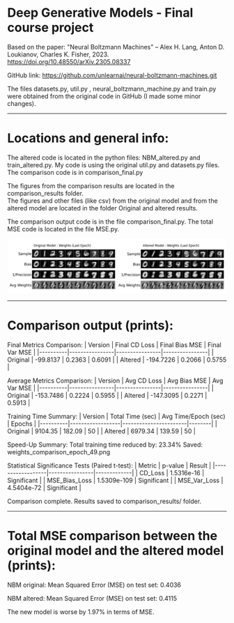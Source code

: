 # Deep Generative Models - Final course project

Based on the paper: 
"Neural Boltzmann Machines" – Alex H. Lang, Anton D. Loukianov, Charles K. Fisher, 2023.
https://doi.org/10.48550/arXiv.2305.08337

GitHub link: https://github.com/unlearnai/neural-boltzmann-machines.git

The files datasets.py, util.py , neural_boltzmann_machine.py and train.py were obtained from the original code in GitHub (I made some minor changes).

--------------------------------------------------------------------------------------------------------------------------------------------------------
 # Locations and general info:

The altered code is located in the python files: NBM_altered.py and train_altered.py.
My code is using the original util.py and datasets.py files.  
The comparison code is in comparison_final.py

The figures from the comparison results are located in the comparison_results folder.   
The figures and other files (like csv) from the original model and from the altered model are located in the folder Original and altered results.

The comparison output code is in the file comparison_final.py.
The total MSE code is located in the file MSE.py.

![Alt text](comparison_results/weights_comparison_epoch_49.png)

-------------------------------------------------------------------------------------------------------------------------------------------------------------------------------------------------------------------------
# Comparison output (prints):

Final Metrics Comparison:
| Version  | Final CD Loss | Final Bias MSE | Final Var MSE |
|----------|----------------|----------------|----------------|
| Original | -99.8137       | 0.2363         | 0.6091         |
| Altered  | -194.7226      | 0.2066         | 0.5755         |

Average Metrics Comparison:
| Version  | Avg CD Loss   | Avg Bias MSE   | Avg Var MSE   |
|----------|----------------|----------------|----------------|
| Original | -153.7486      | 0.2224         | 0.5955         |
| Altered  | -147.3095      | 0.2271         | 0.5913         |

Training Time Summary:
| Version  | Total Time (sec) | Avg Time/Epoch (sec) | Epochs |
|----------|------------------|-----------------------|--------|
| Original | 9104.35          | 182.09                | 50     |
| Altered  | 6979.34          | 139.59                | 50     |

Speed-Up Summary:
Total training time reduced by: 23.34%
Saved: weights_comparison_epoch_49.png

Statistical Significance Tests (Paired t-test):
| Metric           | p-value        | Result      |
|------------------|----------------|-------------|
| CD_Loss          | 1.5316e-16     | Significant |
| MSE_Bias_Loss    | 1.5309e-109    | Significant |
| MSE_Var_Loss     | 4.5404e-72     | Significant |

Comparison complete. Results saved to comparison_results/ folder.

---------------------------------------------------------------------------------------------------------------------------------------------------------------------------------------------------------------------------
# Total MSE comparison between the original model and the altered model (prints):

 NBM original:
 Mean Squared Error (MSE) on test set: 0.4036

  NBM altered:
 Mean Squared Error (MSE) on test set: 0.4115
 
The new model is worse by 1.97% in terms of MSE.
